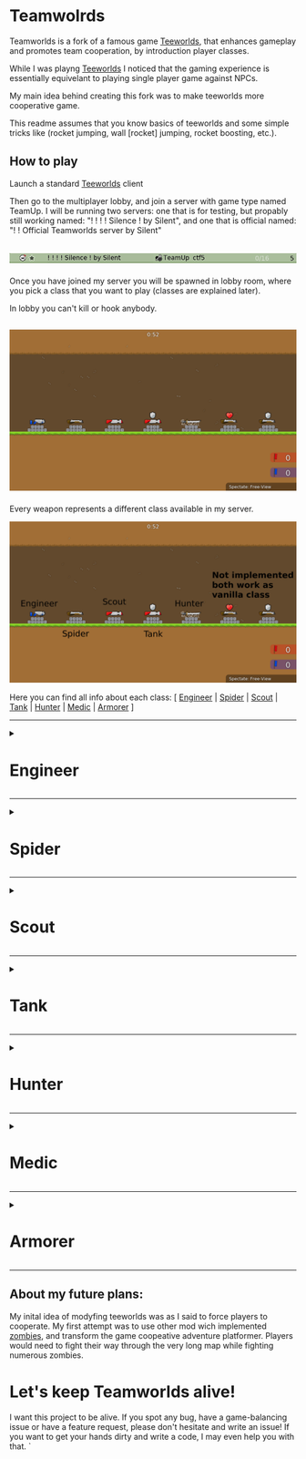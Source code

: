 Teamwolrds
==========
Teamworlds is a fork of a famous game [Teeworlds](https://github.com/teeworlds/teeworlds), that enhances gameplay and promotes team cooperation, by introduction player classes.

While I was playng [Teeworlds](https://github.com/teeworlds/teeworlds) I noticed that the gaming experience is essentially equivelant to playing single player game against NPCs. 

My main idea behind creating this fork was to make teeworlds more cooperative game. 

This readme assumes that you know basics of teeworlds and some simple tricks like (rocket jumping, wall [rocket] jumping, rocket boosting, etc.). 

How to play
-----------
Launch a standard [Teeworlds](https://github.com/teeworlds/teeworlds) client

Then go to the multiplayer lobby, and join a server with game type named TeamUp. I will be running two servers: one that is for testing, but propably still working named: "! ! ! ! Silence ! by Silent", and one that is official named: "! ! Official Teamworlds server by Silent"

![Notice that server type is named TeamUp](datasrc/github/server.png "Notice that server type is named TeamUp")
---------
Once you have joined my server you will be spawned in lobby room, where you pick a class that you want to play (classes are explained later).

In lobby you can't kill or hook anybody.

![This is lobby](/datasrc/github/Lobby.png "This is lobby")
------------
Every weapon represents a different class available in my server.

![This is lobby](/datasrc/github/Lobby&weapons.png "This is lobby")

Here you can find all info about each class: [ 
[Engineer](https://github.com/fopeczek/teeworlds#-engineer-) | 
[Spider](https://github.com/fopeczek/teeworlds#-spider-) | 
[Scout](https://github.com/fopeczek/teeworlds#-scout-) | 
[Tank](https://github.com/fopeczek/teeworlds#-tank-) | 
[Hunter](https://github.com/fopeczek/teeworlds#-hunter-) | 
[Medic](https://github.com/fopeczek/teeworlds#-medic-) | 
[Armorer](https://github.com/fopeczek/teeworlds#-armorer-)
 ]

----------
<details>
 <summary><h1> Engineer </h1></summary>
Engineer is a defensive class capable of building and maintaining defensive walls (force fields). It spawns with laser gun that can place those walls. 

How to place a wall:

https://user-images.githubusercontent.com/46483193/160856467-b97a966d-c65a-4f0d-ba28-de5414473040.mp4

Each player can have utmost 6 simultaneously active walls. If you will try to place 7th wall you will hear empty magazine sound. 
 
Also very imprtant: you can't place too short wall, if you try so, you will hear same empty magazine sound. 

Every wall has certain amount of hit points, just like a player. Amount of hp is represented by floating (unpickupable) hearts. Each wall can have up to 10 health. 

Newly placed wall can consume up to 5 units of laser gun ammo. Each consumed unit of ammo translates into a single hp of newly-built wall. Since the ammo capacity of laser gun equals 10 units, a player can place exactly 2 walls, each charged with 5 hp. 
 
 If you manage to get less than 5 ammo, you can still place a wall but, as mentioned it will have less initaial hp. 

Here is an example of placing a wall while having only 2 units of laser ammo:

https://user-images.githubusercontent.com/46483193/160859914-556015ea-b583-494b-805c-cb71195c371d.mp4

Player can charge the wall up to maximum number of 10 hit points. To do that, player has to hit one of the ends of the wall with hammer. Each strike will transfer a single armor point (a shield) into a hp of wall. When no more armor points are available, the strike will transfer a player's hitpoint (a heart) to the wall. Player cannot transfer their last hitpoint this way. 

https://user-images.githubusercontent.com/46483193/160863490-34caec9a-383b-4349-b3a2-ca219249ba85.mp4

As you can see you aren't able to die just by healing walls.

Walls block bullets and kill enemies on contact. Wall loses 1 hp when it is hit with a normal bullet, wall will lose aditional 1 hp if the bullet is explosive. 

Walls can't block lasers. 

When wall is hit with hammer it loses 3 hp. 

https://user-images.githubusercontent.com/46483193/160891224-809b44a6-df3a-4af5-8146-47d45a5edb75.mp4

Wall will get 2 times more damage if you shoot directly in one of its ends. 

https://user-images.githubusercontent.com/46483193/160893735-a77abd65-21a4-4547-959d-3e20c40f9470.mp4

When player rams a wall with full health bar the wall will kill him, and lose 1 hp. If player does so but with armor too wall will lose 2 hp. 

https://user-images.githubusercontent.com/46483193/160925533-9e447ebb-0c0c-41bc-9545-5516bc8c5079.mp4

When someone destroys your wall you will get a private message that informs you about who destroyed it. 
Every wall after being destroyed creates explosions at its ends. 

https://user-images.githubusercontent.com/46483193/160912584-e4137de1-b9c3-47a4-81b5-15d0d267c184.mp4

For each destroyed wall player (that who destroyed them) gets 1 score point. 
Player can deconstruct the wall and reclaim all the ammo and hitpoints back. 

###### Process of wall reclaiming: 
 
To reclaim a wall, player has to stand very close to one end of his wall, and shoot anywhare with the pistol. Initialy first 5 wall hp will be transfered as player's laser gun ammo the wall's hp above 5 will be transfered as health (preferably) or armor (if the health bar is already full). After that transfer, the remaining maximum 5 hitpoints will be transfered back as laser gun ammo. 

https://user-images.githubusercontent.com/46483193/160885179-366861b5-1f1c-4fc6-850f-98b0dd6f25d9.mp4

The algorithm allows to permanently loose wall's hp during deconstrcution, if there is no available place to transfer them back to player. In such situations the first shot will only aattempt to transfer the upper 5 hitpoints back as health and armor, if player has capacity to accept them, and the wall will continue to exist with the reduced hp. To remove the wall and lose part or all of its remaining hp, the player has to shoot the second time.

There are exctly 2 cases when you would have to confirm removing a wall:
1. To prevent loosing health or armor points, if the total available capacity of health and armor is less then wall's hp minus 5

https://user-images.githubusercontent.com/46483193/160885798-7d6c77b6-e952-4c2a-bb4e-5dc06c4d9e4b.mp4


2. To prevent loosing laser ammo, if your capacity to accept the laser ammo is less than wall's hp or 5, whichever is smaller. 

https://user-images.githubusercontent.com/46483193/160885837-396ca786-ab69-402d-984d-a84134a8666f.mp4

</details>


---------

<details>
 <summary><h1> Spider </h1></summary>
Spider offensive and defensive class. 

Spiders can place webs, that are similar to [engineer](https://github.com/fopeczek/teamworlds/edit/main/readme.md#-engineer-) walls. Spider cannot use the shotgun, but instead can lay webs and anchor its chain on every surface wall. Spiders can also hook other players infinitely.

<h2> Spider's webs</h2>

* Spider lays the web by "shooting" somewhere with their shotgun. The web takes 5 shotgun shells.
* Spiders always place 5 web "rays" with a single use of the shotgun.
* The only effect of the webs is slowing down the enemy team and informing the owner about enemy activity.
* Non-reinforced web will vanish in 5 min.
* Web can be reinforced once, by "shooting" it with shotgun by the Spider. Reinforced web has more hp, does not have a timeout. 
* Removing webs recycles its materials by giving you back the shotgun ammo. Partially destroyed web can be recycled for a fraction of original cost. 

<h2> Ohter features</h2>

Spiders can hook to the metal walls. 

https://user-images.githubusercontent.com/46483193/161601841-42232993-6a08-40d4-8918-6beb0b969088.mp4


Spiders can hook to other players for infinite time.

https://user-images.githubusercontent.com/46483193/161605427-aed0bd8d-4dd5-4cda-bc12-76cd607e83d9.mp4
    
    
Spider have something like spider sense, which tells the spider/owner of certain web, where some enemy has been trapped in it. 


 </details>



----------

<details>
 <summary><h1> Scout </h1></summary>
Scout is offensive class, his special abitlity is rocket boosting and jumping using granade launcher. 
He also spawns with granade launcher. 


He does only 1 hp of self damage. Tip: To rocket jump you have to fire underneath yourself and jump at the same time. 
Here is video of rocket boosting and jumping. 

https://user-images.githubusercontent.com/46483193/161442033-0d9c7057-7f9d-4bc5-9d24-fe7462b17448.mp4


Also his granade launcher makes more knock back to other players than other classes. And he does only 3 hp of damage to others. 

https://user-images.githubusercontent.com/46483193/161442031-0e1cfeeb-4e91-4d91-9066-a7496e6adf68.mp4

 </details>

---------

<details>
 <summary><h1> Tank </h1></summary>
Tank offensive class that is slow and resistant. 

He spawns with all armor and health.  

Tank is basicly hevyier and slower. 

https://user-images.githubusercontent.com/46483193/165517450-43697393-674b-4903-80de-e1f4453c1a02.mp4

Tank also gets 2 times less damage. 

https://user-images.githubusercontent.com/46483193/165515872-43546540-cf14-4760-8f95-efcf1324a3f5.mp4

His pistol is replaced with maschine gun. 

https://user-images.githubusercontent.com/46483193/165515793-dd436d0b-5b20-4178-8943-159fba257d91.mp4

 </details>

----------

<details>
 <summary><h1> Hunter </h1></summary>
Hunter special abitlity is turning invisable using ninja. 

Upon spawning as hunter you can (by scrolling mouse wheel) select ninja weapon. 
 
 By using ninja you become invisible for some time (which is shown as duration of ninja). If it reaches 0 you will have to wait until it recharges to full to use invisibility again. Your teammates can see you. 
 
When you are invisible you can turn visible again by using ninja again. This is the only way to become visible without having to wait until cooldown fill up. 
<!-- Example video -->

After turning invisable you can switch to any weapon and walk and hook to walls. But if you shoot anywheare or hook anyone or will be hooked by player from other team you will become visible again and will have to wait until ninja recharges to full. 
 
<!-- Example video -->

Also if you get too close to anyone you will be revealed too. 
<!-- Example video -->

If you are invisable, hutner from other team can see you if he becomes invisable too. 
<!-- Example video of changing weapon and hooking and getting revealed in the end -->

There are 2 specific sounds (and they are loud) that inform player and other players:
 
1. Sound of getting invisable

https://user-images.githubusercontent.com/46483193/166137408-a584956f-84e5-4180-befb-171d4953662f.mp4

2. Sound of getting revealed
 
https://user-images.githubusercontent.com/46483193/166137411-74b4c4fb-e138-4a8e-ba0b-bc9c1a36853d.mp4

 </details>

----------

<details>
 <summary><h1> Medic </h1></summary>
Medic implementation is WIP(work in progress) by now it works as vanilla. 

 </details>
 
----------

<details>
 <summary><h1> Armorer </h1></summary>
Armorer implementation is WIP(work in progress) by now it works as vanilla. 

 </details>
 
----------

## About my future plans:
My inital idea of modyfing teeworlds was as I said to force players to cooperate. My first attempt was to use other mod wich implemented [zombies](https://github.com/LordSk/teeworlds/tree/mod/zomb), and transform the game coopeative adventure platformer. Players would need to fight their way through the very long map while fighting numerous zombies.

# Let's keep Teamworlds alive!

I want this project to be alive. If you spot any bug, have a game-balancing issue or have a feature request, please don't hesitate and write an issue! If you want to get your hands dirty and write a code, I may even help you with that.
`

